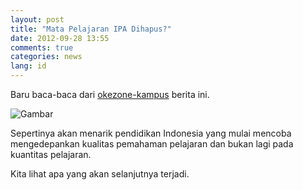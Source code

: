 ```yaml
---
layout: post
title: "Mata Pelajaran IPA Dihapus?"
date: 2012-09-28 13:55
comments: true
categories: news
lang: id
---
```


Baru baca-baca dari [okezone-kampus] berita ini.

![Gambar](/images/post/ss-okezone-mipadihapus.png)

Sepertinya akan menarik pendidikan Indonesia yang mulai mencoba
mengedepankan kualitas pemahaman pelajaran dan bukan lagi pada
kuantitas pelajaran.

Kita lihat apa yang akan selanjutnya terjadi.

[okezone-kampus]: http://kampus.okezone.com/read/2012/09/27/373/696092/pelajaran-ipa-dan-ips-akan-dihapus